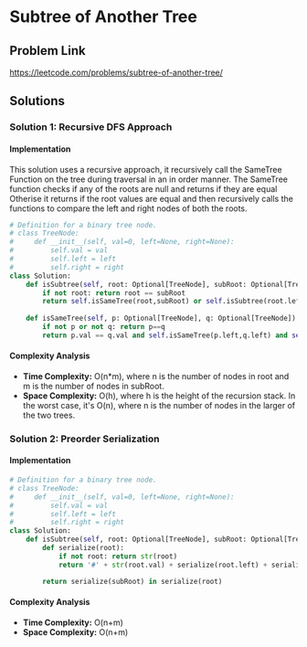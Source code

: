 # Subtree of Another Tree

## Problem Link

https://leetcode.com/problems/subtree-of-another-tree/

## Solutions

### Solution 1: Recursive DFS Approach

#### Implementation
This solution uses a recursive approach, it recursively call the SameTree Function on the tree during traversal in an  in order manner.
The SameTree function checks if any of the roots are null and returns if they are equal Otherise it returns if the root values are equal and then recursively calls the functions to compare the left and right nodes of both the roots.

```python
# Definition for a binary tree node.
# class TreeNode:
#     def __init__(self, val=0, left=None, right=None):
#         self.val = val
#         self.left = left
#         self.right = right
class Solution:
    def isSubtree(self, root: Optional[TreeNode], subRoot: Optional[TreeNode]) -> bool:
        if not root: return root == subRoot
        return self.isSameTree(root,subRoot) or self.isSubtree(root.left,subRoot) or self.isSubtree(root.right,subRoot)
        
    def isSameTree(self, p: Optional[TreeNode], q: Optional[TreeNode]) -> bool:
        if not p or not q: return p==q
        return p.val == q.val and self.isSameTree(p.left,q.left) and self.isSameTree(p.right,q.right)
```

#### Complexity Analysis

- **Time Complexity:** O(n*m), where n is the number of nodes in root and m is the number of nodes in subRoot.
- **Space Complexity:** O(h), where h is the height of the recursion stack. In the worst case, it's O(n), where n is the number of nodes in the larger of the two trees.

### Solution 2: Preorder Serialization

#### Implementation

```python
# Definition for a binary tree node.
# class TreeNode:
#     def __init__(self, val=0, left=None, right=None):
#         self.val = val
#         self.left = left
#         self.right = right
class Solution:
    def isSubtree(self, root: Optional[TreeNode], subRoot: Optional[TreeNode]) -> bool:
        def serialize(root):
            if not root: return str(root)
            return '#' + str(root.val) + serialize(root.left) + serialize(root.right)

        return serialize(subRoot) in serialize(root)
```

#### Complexity Analysis

- **Time Complexity:** O(n+m)
- **Space Complexity:** O(n+m)
